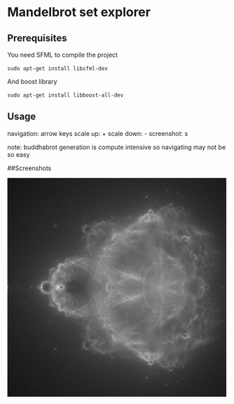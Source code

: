 # Mandelbrot set explorer

## Prerequisites

You need SFML to compile the project

```
sudo apt-get install libsfml-dev
```

And boost library

```
sudo apt-get install libboost-all-dev
```

## Usage

navigation: arrow keys
scale up: +
scale down: -
screenshot: s

note: buddhabrot generation is compute intensive so navigating may not be so easy

##Screenshots

 ![Alt text](./screenshots/buddhabrot.jpg)

